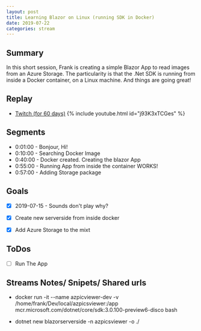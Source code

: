 ```yaml
---
layout: post
title: Learning Blazor on Linux (running SDK in Docker)
date: 2019-07-22
categories: stream
---
```


## Summary

In this short session, Frank is creating a simple Blazor App to read images from an Azure Storage. The particularity is that the .Net SDK is running from inside a Docker container, on a Linux machine. And things are going great!

## Replay


- [Twitch (for 60 days)](https://www.twitch.tv/videos/456452072)
{% include youtube.html id="j93K3xTCGes" %}
<br/><!--more-->


Segments
--------

- 0:01:00 - Bonjour, Hi!
- 0:10:00 - Searching Docker Image
- 0:40:00 - Docker created. Creating the blazor App
- 0:55:00 - Running App from inside the container WORKS!
- 0:57:00 - Adding Storage package


Goals
-----

- [X] 2019-07-15 - Sounds don't play why?
- [X] Create new serverside from inside docker
- [X] Add Azure Storage to the mixt


ToDos
-----
- [ ] Run The App


Streams Notes/ Snipets/ Shared urls
-----------------------------------

- docker run -it --name azpicviewer-dev -v /home/frank/Dev/local/azpicsviewer:/app mcr.microsoft.com/dotnet/core/sdk:3.0.100-preview6-disco bash

- dotnet new blazorserverside -n azpicsviewer -o ./

